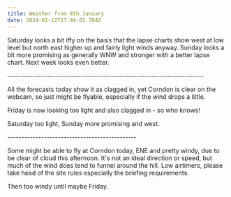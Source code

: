 ```yaml
---
title: Weather from 8th January
date: 2024-01-12T17:44:02.784Z
---
```

Saturday looks a bit iffy on the basis that the lapse charts show west at low level but north east higher up and fairly light winds anyway.  Sunday looks a bit more promising as generally WNW and stronger with a better lapse chart.  Next week looks even better.

\----------------------------------------------------------------------

All the forecasts today show it as clagged in, yet Corndon is clear on the webcam, so just might be flyable, especially if the wind drops a little.

Friday is now looking too light and also clagged in - so who knows!

Saturday too light, Sunday more promising and west.

\----------------------------------------------

Some might be able to fly at Corndon today, ENE and pretty windy,  due to be clear of cloud this afternoon.  It's not an ideal direction or speed, but much of the wind does tend to funnel around the hill.  Low airtimers, please take head of the site rules especially the briefing requirements.

Then too windy until maybe Friday.